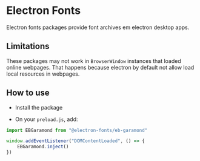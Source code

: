 # Electron Fonts

Electron fonts packages provide font archives em electron desktop apps.

## Limitations

These packages may not work in `BrowserWindow` instances that loaded online webpages. That happens because electron by default not allow load local resources in webpages.

## How to use

* Install the package

* On your `preload.js`, add:

```ts
import EBGaramond from "@electron-fonts/eb-garamond"

window.addEventListener("DOMContentLoaded", () => {
    EBGaramond.inject()
})
```